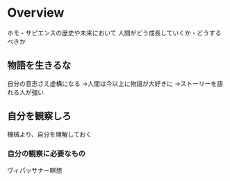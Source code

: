 # Overview
ホモ・サピエンスの歴史や未来において
人間がどう成長していくか・どうするべきか

## 物語を生きるな
自分の意志さえ虚構になる
→人間は今以上に物語が大好きに
→ストーリーを語れる人が強い

## 自分を観察しろ
機械より、自分を理解しておく

### 自分の観察に必要なもの
ヴィパッサナー瞑想

